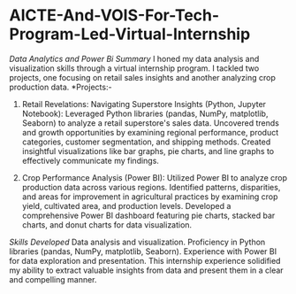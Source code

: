 # AICTE-And-VOIS-For-Tech-Program-Led-Virtual-Internship
*Data Analytics and Power Bi* 
_Summary_
I honed my data analysis and visualization skills through a virtual internship program.  I tackled two projects, one focusing on retail sales insights and another analyzing crop production data.
*Projects:-
1) Retail Revelations: Navigating Superstore Insights (Python, Jupyter Notebook):
Leveraged Python libraries (pandas, NumPy, matplotlib, Seaborn) to analyze a retail superstore's sales data.
Uncovered trends and growth opportunities by examining regional performance, product categories, customer segmentation, and shipping methods.
Created insightful visualizations like bar graphs, pie charts, and line graphs to effectively communicate my findings.

2) Crop Performance Analysis (Power BI):
Utilized Power BI to analyze crop production data across various regions.
Identified patterns, disparities, and areas for improvement in agricultural practices by examining crop yield, cultivated area, and production levels.
Developed a comprehensive Power BI dashboard featuring pie charts, stacked bar charts, and donut charts for data visualization.

*Skills Developed*
Data analysis and visualization.
Proficiency in Python libraries (pandas, NumPy, matplotlib, Seaborn).
Experience with Power BI for data exploration and presentation.
This internship experience solidified my ability to extract valuable insights from data and present them in a clear and compelling manner.

